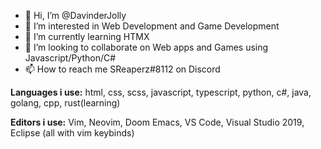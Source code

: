 - 👋 Hi, I’m @DavinderJolly
- 👀 I’m interested in Web Development and Game Development
- 🌱 I’m currently learning HTMX
- 💞️ I’m looking to collaborate on Web apps and Games using Javascript/Python/C#
- 📫 How to reach me SReaperz#8112 on Discord

**Languages i use:** html, css, scss, javascript, typescript, python, c#, java, golang, cpp, rust(learning)

**Editors i use:** Vim, Neovim, Doom Emacs, VS Code, Visual Studio 2019, Eclipse (all with vim keybinds)

<!---
DavinderJolly/DavinderJolly is a ✨ special ✨ repository because its `README.md` (this file) appears on your GitHub profile.
You can click the Preview link to take a look at your changes.
--->
